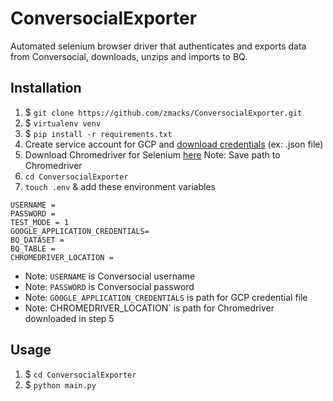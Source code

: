 # ConversocialExporter
Automated selenium browser driver that authenticates and exports data from Conversocial, downloads, unzips and imports to BQ.

## Installation

1. $ `git clone https://github.com/zmacks/ConversocialExporter.git`
2. $ `virtualenv venv`
3. $ `pip install -r requirements.txt`
4. Create service account for GCP and [download credentials]("https://cloud.google.com/iam/docs/creating-managing-service-accounts") (ex: .json file)
5. Download Chromedriver for Selenium [here](https://chromedriver.storage.googleapis.com/index.html) Note: Save path to Chromedriver
6. `cd ConversocialExporter`
6. `touch .env` & add these environment variables 
```
USERNAME =
PASSWORD =
TEST_MODE = 1
GOOGLE_APPLICATION_CREDENTIALS=
BQ_DATASET =
BQ_TABLE =
CHROMEDRIVER_LOCATION =
```

  - Note: `USERNAME` is Conversocial username
  - Note: `PASSWORD` is Conversocial password
  - Note: `GOOGLE_APPLICATION_CREDENTIALS` is path for GCP credential file
  - Note: CHROMEDRIVER_LOCATION` is path for Chromedriver downloaded in step 5

## Usage
1. $ `cd ConversocialExporter`
2. $ `python main.py`
